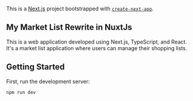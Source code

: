 This is a [Next.js](https://nextjs.org/) project bootstrapped with [`create-next-app`](https://github.com/vercel/next.js/tree/canary/packages/create-next-app).

## My Market List Rewrite in NuxtJs

This is a web application developed using Next.js, TypeScript, and React. It's a market list application where users can manage their shopping lists.

## Getting Started

First, run the development server:

```bash
npm run dev
```
